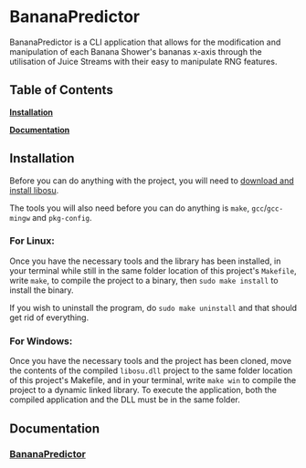 # BananaPredictor

BananaPredictor is a CLI application that allows for the modification and manipulation of each Banana Shower's bananas x-axis through the utilisation of Juice Streams with their easy to manipulate RNG features.

## Table of Contents

**[Installation](#install)**

**[Documentation](#doc)**

<a name='install'></a>

## Installation

Before you can do anything with the project, you will need to [download and install libosu](https://github.com/K3VRAL/libosu).

The tools you will also need before you can do anything is `make`, `gcc`/`gcc-mingw` and `pkg-config`.

### For Linux:

Once you have the necessary tools and the library has been installed, in your terminal while still in the same folder location of this project's `Makefile`, write `make`, to compile the project to a binary, then `sudo make install` to install the binary.

If you wish to uninstall the program, do `sudo make uninstall` and that should get rid of everything.

### For Windows:

Once you have the necessary tools and the project has been cloned, move the contents of the compiled `libosu.dll` project to the same folder location of this project's Makefile, and in your terminal, write `make win` to compile the project to a dynamic linked library. To execute the application, both the compiled application and the DLL must be in the same folder.

<a name='doc'></a>

## Documentation

### [BananaPredictor](/doc/BananaPredictor.md)